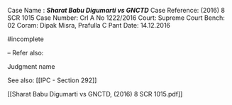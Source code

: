 Case Name : ***Sharat Babu Digumarti vs GNCTD***
Case Reference: (2016) 8 SCR 1015
Case Number: Crl A No 1222/2016
Court: Supreme Court
Bench: 02
Coram: Dipak Misra, Prafulla C Pant
Date: 14.12.2016

#incomplete 

–
Refer also:

Judgment name

See also:
[[IPC - Section 292]] 


[[Sharat Babu Digumarti vs GNCTD, (2016) 8 SCR 1015.pdf]]